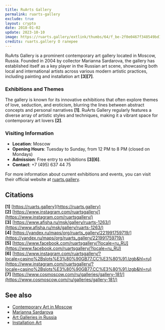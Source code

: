 ```yaml
---
title: RuArts Gallery
permalink: ruarts-gallery
exclude: true
layout: crypto
date: 2018-01-02
update: 2023-10-10
image: https://ruarts.gallery/extlink/thumbs/64/f_be-2f0e0467f348549bd16f9536702f1bb9c7_2988cc7a.jpg_websiteWysiwyg__1.jpg
credits: ruarts.gallery О галерее
---
```


RuArts Gallery is a prominent contemporary art gallery located in Moscow, Russia. Founded in 2004 by collector Marianna Sardarova, the gallery has established itself as a key player in the Russian art scene, showcasing both local and international artists across various modern artistic practices, including painting and installation art **[3][7]**.

### Exhibitions and Themes
The gallery is known for its innovative exhibitions that often explore themes of love, seduction, and eroticism, blurring the lines between abstract concepts and personal narratives **[1]**. RuArts Gallery regularly features a diverse array of artistic styles and techniques, making it a vibrant space for contemporary art lovers **[2]**.

### Visiting Information
- **Location**: Moscow  
- **Opening Hours**: Tuesday to Sunday, from 12 PM to 8 PM (closed on Mondays)  
- **Admission**: Free entry to exhibitions **[3][6]**.  
- **Contact**: +7 (495) 637 44 75  

For more information about current exhibitions and events, you can visit their official website at [ruarts.gallery](https://ruarts.gallery).

## Citations

**[1]** [https://ruarts.gallery](https://ruarts.gallery)  
**[2]** [https://www.instagram.com/ruartsgallery/](https://www.instagram.com/ruartsgallery/)  
**[3]** [https://www.afisha.ru/msk/gallery/ruarts-1263/](https://www.afisha.ru/msk/gallery/ruarts-1263/)  
**[4]** [https://yandex.ru/maps/org/ruarts_gallery/221991759719/](https://yandex.ru/maps/org/ruarts_gallery/221991759719/)  
**[5]** [https://www.facebook.com/ruartsgallery/?locale=ru_RU](https://www.facebook.com/ruartsgallery/?locale=ru_RU)  
**[6]** [https://www.instagram.com/ruartsgallery/?locale=casino%2Bslots%E3%80%90GB77.CC%E3%80%91.lzgb&hl=ru](https://www.instagram.com/ruartsgallery/?locale=casino%2Bslots%E3%80%90GB77.CC%E3%80%91.lzgb&hl=ru)  
**[7]** [https://www.cosmoscow.com/ru/galleries/gallery-181/](https://www.cosmoscow.com/ru/galleries/gallery-181/)  

## See also

- [Contemporary Art in Moscow](https://ruarts.gallery)  
- [Marianna Sardarova](https://www.cosmoscow.com/ru/galleries/gallery-181/)  
- [Art Galleries in Russia](https://www.afisha.ru/msk/gallery/)  
- [Installation Art](https://ruarts.gallery)  

<!-- Prompt:
- Не менять язык статьи, сохранять оригинальный язык.  
- Если тема оформлена как "Имя Фамилия", заголовок должен быть "Фамилия, Имя".  
- Изменить title: A Template на основной топик в статье.  
- Создать permalink: на основе title.  
- Проверь дату в переменной update: 2025-01-31 на текущую дату
- Изменить заголовок раздела "Citations" на ## Citations.  
- Оформить ссылки в разделе "Citations" в формате: **[1]** [URL](URL).  
- При ссылке на источник в тексте, использовать формат: **[x]**, **[x]**.  
- Убедиться, что номера цитат соответствуют записям в разделе "Citations".  
- Сделать номера цитат кликабельными по указанному выше формату.  
- Добавить список связанных тем в том же формате.  
- Использовать шаблон - "[Название темы](ссылка-на-тему)" для каждого пункта.  
- Раздел ## See also должен включаться автоматически в конец статьи.  
- Результат в md коде
- Оставить этот Prompt после редактирования в конце кода.
-->
